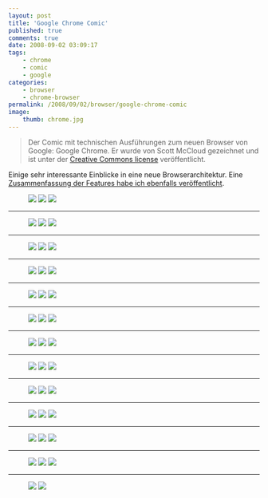 ```yaml
---
layout: post
title: 'Google Chrome Comic'
published: true
comments: true
date: 2008-09-02 03:09:17
tags:
    - chrome
    - comic
    - google
categories:
    - browser
    - chrome-browser
permalink: /2008/09/02/browser/google-chrome-comic
image:
    thumb: chrome.jpg
---
```

> Der Comic mit technischen Ausführungen zum neuen Browser von Google: Google Chrome. Er wurde von Scott
 McCloud gezeichnet und ist unter der [Creative Commons license][1] veröffentlicht.


Einige sehr interessante Einblicke in eine neue Browserarchitektur.
 Eine [Zusammenfassung der Features habe ich ebenfalls veröffentlicht][2].

<figure class="third">
	<a href="/images/1-googlechrome.png"><img src="/images/1-googlechrome-150x150.png"></a>
	<a href="/images/2-googlechrome.png"><img src="/images/2-googlechrome-150x150.png"></a>
	<a href="/images/3-googlechrome.png"><img src="/images/3-googlechrome-150x150.png"></a>
</figure>

<hr />

<figure class="third">
	<a href="/images/4-googlechrome.png"><img src="/images/4-googlechrome-150x150.png"></a>
	<a href="/images/5-googlechrome.png"><img src="/images/5-googlechrome-150x150.png"></a>
	<a href="/images/6-googlechrome.png"><img src="/images/6-googlechrome-150x150.png"></a>
</figure>

<hr />

<figure class="third">
	<a href="/images/7-googlechrome.png"><img src="/images/7-googlechrome-150x150.png"></a>
	<a href="/images/8-googlechrome.png"><img src="/images/8-googlechrome-150x150.png"></a>
	<a href="/images/9-googlechrome.png"><img src="/images/9-googlechrome-150x150.png"></a>
</figure>

<hr />

<figure class="third">
	<a href="/images/10-googlechrome.png"><img src="/images/10-googlechrome-150x150.png"></a>
	<a href="/images/11-googlechrome.png"><img src="/images/11-googlechrome-150x150.png"></a>
	<a href="/images/12-googlechrome.png"><img src="/images/12-googlechrome-150x150.png"></a>
</figure>

<hr />

<figure class="third">
	<a href="/images/13-googlechrome.png"><img src="/images/13-googlechrome-150x150.png"></a>
	<a href="/images/14-googlechrome.png"><img src="/images/14-googlechrome-150x150.png"></a>
	<a href="/images/15-googlechrome.png"><img src="/images/15-googlechrome-150x150.png"></a>
</figure>

<hr />

<figure class="third">
	<a href="/images/16-googlechrome.png"><img src="/images/16-googlechrome-150x150.png"></a>
	<a href="/images/17-googlechrome.png"><img src="/images/17-googlechrome-150x150.png"></a>
	<a href="/images/18-googlechrome.png"><img src="/images/18-googlechrome-150x150.png"></a>
</figure>

<hr />

<figure class="third">
	<a href="/images/19-googlechrome.png"><img src="/images/19-googlechrome-150x150.png"></a>
	<a href="/images/20-googlechrome.png"><img src="/images/20-googlechrome-150x150.png"></a>
	<a href="/images/21-googlechrome.png"><img src="/images/21-googlechrome-150x150.png"></a>
</figure>

<hr />

<figure class="third">
	<a href="/images/22-googlechrome.png"><img src="/images/22-googlechrome-150x150.png"></a>
	<a href="/images/23-googlechrome.png"><img src="/images/23-googlechrome-150x150.png"></a>
	<a href="/images/24-googlechrome.png"><img src="/images/24-googlechrome-150x150.png"></a>
</figure>

<hr />

<figure class="third">
	<a href="/images/25-googlechrome.png"><img src="/images/25-googlechrome-150x150.png"></a>
	<a href="/images/26-googlechrome.png"><img src="/images/26-googlechrome-150x150.png"></a>
	<a href="/images/27-googlechrome.png"><img src="/images/27-googlechrome-150x150.png"></a>
</figure>

<hr />

<figure class="third">
	<a href="/images/28-googlechrome.png"><img src="/images/28-googlechrome-150x150.png"></a>
	<a href="/images/29-googlechrome.png"><img src="/images/29-googlechrome-150x150.png"></a>
	<a href="/images/30-googlechrome.png"><img src="/images/30-googlechrome-150x150.png"></a>
</figure>

<hr />

<figure class="third">
	<a href="/images/31-googlechrome.png"><img src="/images/31-googlechrome-150x150.png"></a>
	<a href="/images/32-googlechrome.png"><img src="/images/32-googlechrome-150x150.png"></a>
	<a href="/images/33-googlechrome.png"><img src="/images/33-googlechrome-150x150.png"></a>
</figure>

<hr />

<figure class="third">
	<a href="/images/34-googlechrome.png"><img src="/images/34-googlechrome-150x150.png"></a>
	<a href="/images/35-googlechrome.png"><img src="/images/35-googlechrome-150x150.png"></a>
	<a href="/images/36-googlechrome.png"><img src="/images/36-googlechrome-150x150.png"></a>
</figure>

<hr />

<figure class="third">
	<a href="/images/37-googlechrome.png"><img src="/images/37-googlechrome-150x150.png"></a>
	<a href="/images/38-googlechrome.png"><img src="/images/38-googlechrome-150x150.png"></a>
</figure>


 [1]: http://creativecommons.org/licenses/by-nc-nd/2.5 "CC Lizenz lesen"
 [2]: /blog/2008/09/02/browser/google-chrome-googles-antwort-auf-neue-anforderungen-im-browsermarkt "Beitrag zu Googles Chrome Browser hier im Blog lesen"